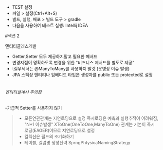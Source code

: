 

- TEST 설정
- 파일 > 설정(Ctrl+Alt+S)
- 빌드, 실행, 배포 > 빌드 도구 > gradle
- 다음을 사용하여 테스트 실행: Intellij IDEA

#섹션 2

엔티티클래스개발
- Getter,Setter 모두 제공하지말고 필요한 메서드
- 변경지점이 명확하도록 변경을 위한 "비즈니스 메서드를 별도로 제공"
- t실무세너는 @ManyToMany를 사용하지 말것 (운영상 이슈 발생)
- JPA 스펙상 엔티티나 임베디드 타입은 생성자를 public 또는 protected로 설정
  <br><br>
###### 엔티티설계시 주의점
-가급적 Setter를 사용하지 않기
> - 모든연관관계는 지연로딩으로 설정
> 즉시로딩은 예측과 실행추적이 어려워짐, "N+1 이슈발생"
> XToOne(OneToOne,ManyToOne) 관계는 기본이 즉시로딩(EAGER)이므로 지연로딩으로 설정
> - 컬렉션은 필드의 초기화하기
> - 테이블, 컬럼명 생성전략
> SprngPhtysicaNamingStrategy 
